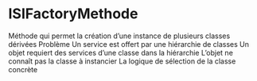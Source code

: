 # ISIFactoryMethode
Méthode qui permet la création d’une instance de plusieurs classes dérivées
Problème
Un service est offert par une hiérarchie de classes
Un objet requiert des services d’une classe dans la hiérarchie
L’objet ne connaît pas la classe à instancier
La logique de sélection de la classe concrète

